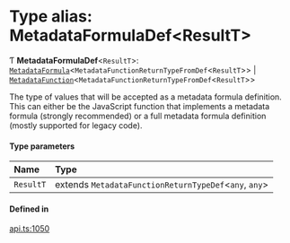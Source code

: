 # Type alias: MetadataFormulaDef<ResultT\>

Ƭ **MetadataFormulaDef**<`ResultT`\>: [`MetadataFormula`](MetadataFormula.md)<`MetadataFunctionReturnTypeFromDef`<`ResultT`\>\> \| [`MetadataFunction`](MetadataFunction.md)<`MetadataFunctionReturnTypeFromDef`<`ResultT`\>\>

The type of values that will be accepted as a metadata formula definition. This can either
be the JavaScript function that implements a metadata formula (strongly recommended)
or a full metadata formula definition (mostly supported for legacy code).

#### Type parameters

| Name | Type |
| :------ | :------ |
| `ResultT` | extends `MetadataFunctionReturnTypeDef`<`any`, `any`\> |

#### Defined in

[api.ts:1050](https://github.com/coda/packs-sdk/blob/main/api.ts#L1050)
